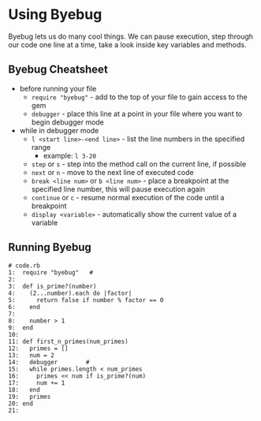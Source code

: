 # Using Byebug

Byebug lets us do many cool things. We can pause execution, step through our code one line at a time, take a look inside key variables and methods.

## Byebug Cheatsheet
* before running your file
	* `require "byebug"` - add to the top of your file to gain access to the gem
	* `debugger` - place this line at a point in your file where you want to begin debugger mode
* while in debugger mode
	* `l <start line>-<end line>` - list the line numbers in the specified range
		* example: `l 3-20`
	* `step` or `s` - step into the method call on the current line, if possible
	* `next` or `n` - move to the next line of executed code
	* `break <line num>` or `b <line num>` - place a breakpoint at the specified line number, this will pause execution again
	* `continue` or `c` - resume normal execution of the code until a breakpoint
	* `display <variable>` - automatically show the current value of a variable

## Running Byebug

```
# code.rb
1:  require "byebug"   #
2:   
3:  def is_prime?(number)
4:    (2...number).each do |factor|
5:      return false if number % factor == 0
6:    end
7:
8:    number > 1
9:  end
10:
11: def first_n_primes(num_primes)
12:   primes = []
13:   num = 2
14:   debugger        #
15:   while primes.length < num_primes
16:     primes << num if is_prime?(num)
17:     num += 1
18:   end
19:   primes
20: end
21:
```

